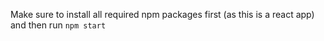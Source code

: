 Make sure to install all required npm packages first (as this is a react app) and then run `npm start`